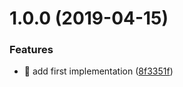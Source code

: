 # 1.0.0 (2019-04-15)


### Features

* 🎸 add first implementation ([8f3351f](https://github.com/streamich/content-ranking/commit/8f3351f))
